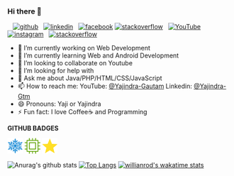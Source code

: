 ### Hi there 👋

&nbsp;&nbsp; [<img src='https://cdn.jsdelivr.net/npm/simple-icons@3.0.1/icons/github.svg' alt='github' height='30'>](https://github.com/https://github.com/Yajindra-Gautam) &nbsp; [<img src='https://cdn.jsdelivr.net/npm/simple-icons@3.0.1/icons/linkedin.svg' alt='linkedin' height='30'>](https://www.linkedin.com/in/https://github.com/Yajindra-Gautam/) &nbsp;  [<img src='https://cdn.jsdelivr.net/npm/simple-icons@3.0.1/icons/facebook.svg' alt='facebook' height='30'>](https://www.facebook.com/https://www.facebook.com/Yajindra-Gautam-363088744518991/)   [<img src='https://cdn.jsdelivr.net/npm/simple-icons@3.0.1/icons/stackoverflow.svg' alt='stackoverflow' height='30'>](https://stackoverflow.com/users/https://stackoverflow.com/users/12989057/yajindra-gautam?tab=profile)    &nbsp;    [<img src='https://cdn.jsdelivr.net/npm/simple-icons@3.0.1/icons/youtube.svg' alt='YouTube' height='30'>](https://www.youtube.com/channel/https://www.youtube.com/channel/UCWAgcau1QvLw2Bl_5lgHeSA?view_as=subscriber) &nbsp;    [<img src='https://cdn.jsdelivr.net/npm/simple-icons@3.0.1/icons/instagram.svg' alt='instagram' height='30'>](https://www.instagram.com/https://www.instagram.com/yajindragtm//) &nbsp; [<img src='https://cdn.jsdelivr.net/npm/simple-icons@3.0.1/icons/stackoverflow.svg' alt='stackoverflow' height='30'>](https://stackoverflow.com/users/https://stackoverflow.com/users/12989057/yajindra-gautam?tab=profile)

- 🔭 I’m currently working on Web Development
- 🌱 I’m currently learning Web and Android Development
- 👯 I’m looking to collaborate on Youtube
- 🤔 I’m looking for help with 
- 💬 Ask me about Java/PHP/HTML/CSS/JavaScript
- 📫 How to reach me: 
     YouTube: <a href="https://www.facebook.com/Yajindra-Gautam-363088744518991/">@Yajindra-Gautam</a>
     Linkedin: <a href="https://www.linkedin.com/in/yajindra-gtm/">@Yajindra-Gtm</a>
- 😄 Pronouns: Yaji or Yajindra
- ⚡ Fun fact: I love Coffee☕ and Programming <br>
<p><strong>GITHUB BADGES</strong></p>
<a href='https://archiveprogram.github.com/'><img src='https://raw.githubusercontent.com/acervenky/animated-github-badges/master/assets/acbadge.gif' width='35' height='35'></a> <a href='https://docs.github.com/en/developers'><img src='https://raw.githubusercontent.com/acervenky/animated-github-badges/master/assets/devbadge.gif' width='35' height='35'></a> <a href='https://stars.github.com/'><img src='https://raw.githubusercontent.com/acervenky/animated-github-badges/master/assets/starbadge.gif' width='35' height='35'></a>


![Anurag's github stats](https://github-readme-stats.vercel.app/api?username=Yajindra-Gautam&show_icons=true&theme=radical)
[![Top Langs](https://github-readme-stats.vercel.app/api/top-langs/?username=Yajindra-Gautam&langs_count=8&show_icons=true&theme=radical)](https://github.com/anuraghazra/github-readme-stats)
[![willianrod's wakatime stats](https://github-readme-stats.vercel.app/api/wakatime?username=Yajindra-Gautam&show_icons=true&theme=radical)](https://github.com/anuraghazra/github-readme-stats)




